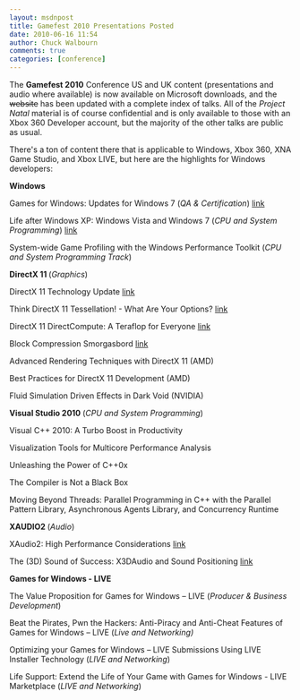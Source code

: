 ```yaml
---
layout: msdnpost
title: Gamefest 2010 Presentations Posted
date: 2010-06-16 11:54
author: Chuck Walbourn
comments: true
categories: [conference]
---
```

The <strong>Gamefest 2010</strong> Conference US and UK content (presentations and audio where available) is now available on Microsoft downloads, and the <strike>website</strike> has been updated with a complete index of talks. All of the <em>Project Natal</em> material is of course confidential and is only available to those with an Xbox 360 Developer account, but the majority of the other talks are public as usual.
<!--more-->

There's a ton of content there that is applicable to Windows, Xbox 360, XNA Game Studio, and Xbox LIVE, but here are the highlights for Windows developers:

<strong>Windows</strong>

Games for Windows: Updates for Windows 7 (<em>QA & Certification</em>) <a href="https://walbourn.github.io/download/Games-for-Windows-Updates-for-Windows-7.zip">link</a>

Life after Windows XP: Windows Vista and Windows 7 (<em>CPU and System Programming</em>) <a href="https://walbourn.github.io/download/Life-After-Windows-XP-Windows-Vista-and-Windows-7.zip">link</a>

System-wide Game Profiling with the Windows Performance Toolkit (<em>CPU and System Programming Track</em>)

<strong>DirectX 11 </strong>(<em>Graphics</em>)

DirectX 11 Technology Update <a href="https://walbourn.github.io/download/DirectX-11-Technology-Update.zip">link</a>

Think DirectX 11 Tessellation! - What Are Your Options? <a href="https://walbourn.github.io/download/Think-DirectX11-Tessellation-what-are-your-options.zip">link</a>

DirectX 11 DirectCompute: A Teraflop for Everyone [link](https://walbourn.github.io/download/DirectX-11-DirectCompute-A-Teraflop-for-Everyone.zip)

Block Compression Smorgasbord [link](https://walbourn.github.io/download/Block-Compression-Smorgasbord.zip)

Advanced Rendering Techniques with DirectX 11 (AMD)

Best Practices for DirectX 11 Development (AMD)

Fluid Simulation Driven Effects in Dark Void (NVIDIA)

<strong>Visual Studio 2010 </strong>(<em>CPU and System Programming</em>)

Visual C++ 2010: A Turbo Boost in Productivity

Visualization Tools for Multicore Performance Analysis

Unleashing the Power of C++0x

The Compiler is Not a Black Box

Moving Beyond Threads: Parallel Programming in C++ with the Parallel Pattern Library, Asynchronous Agents Library, and Concurrency Runtime

<strong>XAUDIO2 </strong>(<em>Audio</em>)

XAudio2: High Performance Considerations [link](https://walbourn.github.io/download/XAudio2-Performance-Tips.zip)

The (3D) Sound of Success: X3DAudio and Sound Positioning [link](https://walbourn.github.io/download/The-3D-Sound-of-Success.zip)

<strong>Games for Windows - LIVE</strong>

The Value Proposition for Games for Windows – LIVE (<em>Producer & Business Development</em>)

Beat the Pirates, Pwn the Hackers: Anti-Piracy and Anti-Cheat Features of Games for Windows – LIVE (<em>Live and Networking)</em>

Optimizing your Games for Windows – LIVE Submissions Using LIVE Installer Technology (<em>LIVE and Networking</em>)

Life Support: Extend the Life of Your Game with Games for Windows - LIVE Marketplace (<em>LIVE and Networking</em>)
